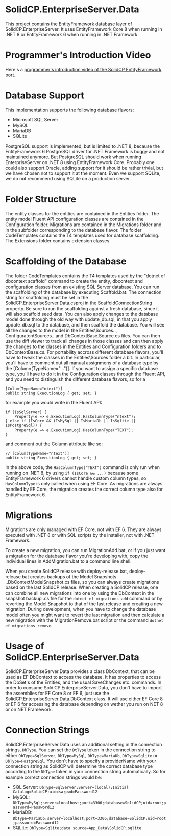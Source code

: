﻿# SolidCP.EnterpriseServer.Data
This project contains the EntityFramework database layer of SolidCP.EnterpriseServer. It uses EntityFramework Core 8 when running in .NET 8 or EntityFramework 6 when running in .NET Framework.

# Programmer's Introduction Video
Here's a [programmer's introduction video of the SolidCP EntityFramework port](https://youtu.be/fRJz-iDz4_s).

# Database Support
This implementation supports the following database flavors:

- Microsoft SQL Server
- MySQL
- MariaDB
- SQLite

PostgreSQL support is implemented, but is limited to .NET 8, because the EntityFramework 6 PostgreSQL driver for .NET Framework is buggy and not maintained anymore. But PostgreSQL should work when running EnterpriseServer on .NET 8 using EntityFramework Core.
Probably one could also support Oracle, adding support for it should be rather trivial, but we have chosen not to support it at the moment.
Even we support SQLite, we do not recommend using SQLite on a production server.

# Folder Structure
The entity classes for the entities are contained in the Entities folder. The entity model Fluent API configuration classes are contained in the Configuration folder. Migrations are contained in the Migrations folder and in the subfolder
corresponding to the database flavor. The folder CodeTemplates contains the T4 templates used for database scaffolding.
The Extensions folder contains extension classes.

# Scaffolding of the Database
The folder CodeTemplates contains the T4 templates used by the "dotnet ef dbcontext scaffold" command to create the
entity, dbcontext and configuration classes from an existing SQL Server database. You can run the scaffolding of the database by executing Scaffold.bat. The connection string for scaffolding must be set in the
SolidCP.EnterpriseServer.Data.csproj in the ScaffoldConnectionString property. Be sure to run the scaffolding against a
fresh database, since it will also scaffold seed data.
You can also apply changes to the database model done through the old way with update_db.sql, in that you apply
update_db.sql to the database, and then scaffold the database. You will see all the changes to the model in the
Entities\Sources\.., Configuraton\Sources\.. and DbContextBase.Source.cs files. You can then use the diff viewer
to track all changes in those classes and can then apply the changes to the classes in the Entities and Configuration
folders and to DbContextBase.cs.
For portability accross different database flavors, you'll have to tweak the classes in the Entities\Sources folder a
bit. In particular, you'll have to comment out all manual assignmens of a database type by the
[Column(TypeName="...")]. If you want to assign a specific database type, you'll have to do it in the Configuration
classes through the Fluent API, and you need to distinguish the different database flavors, so for a
```
[Colum(TypeName="ntext")]
public string ExecutionLog { get; set; }
```
for example you would write in the Fluent API:
```
if (IsSqlServer) {
    Property(e => e.ExecutionLog).HasColumnType("ntext");
} else if (IsCore && (IsMySql || IsMariaDb || IsSqlite || IsPostgreSql)) {
    Property(e => e.ExecutionLog).HasColumnType("TEXT");
}
```
and comment out the Column attribute like so:
```
// [Colum(TypeName="ntext")]
public string ExecutionLog { get; set; }
```

In the above code, the `HasColumnType("TEXT")` command is only run when running on .NET 8, by using `if (IsCore && ...)` because some EntityFramework 6 drivers cannot handle custom column types, so `HasColumnType` is only called when using EF Core. As migrations are always handled by EF Core, the migration creates the correct column type also for EntityFramework 6.

# Migrations
Migrations are only managed with EF Core, not with EF 6. They are always executed with .NET 8 or with SQL scripts by the installer, not with .NET Framework.

To create a new migration, you can run MigrationAdd.bat, or if you just want a migration for the database flavor
you're developing with, copy the individual lines in AddMigration.bat to a command line shell.

When you create SolidCP release with deploy-release.bat, deploy-release.bat creates backups of the Model Snapshots
..DbContextModelSnapshot.cs files, so you can always create migrations based on the last SolidCP release. When
creating a SolidCP release, one can combine all new migrations into one by using the DbContext in the snapshot backup .cs file for the `dotnet ef migrations add` command or by reverting the Model Snapshot to that of the last release and creating a new migration. During development, when you have to change the database model often you might want to revert the last migration and then calculate a new migration with the MigrationRemove.bat script or the command `dotnet ef migrations remove`.

# Usage of SolidCP.EnterpriseServer.Data
SolidCP.EnterpriseServer.Data provides a class DbContext, that can be used as EF DbContext to access the database,
It has properties to access the DbSet's of the Entities, and the usual SaveChanges etc. commands. In order to
consume SoldiCP.EnterpriseServer.Data, you don't have to import the assemblies for EF Core 8 or EF 6, just use the
SolidCP.EnterpriseServer.Data.DbContext class. It will use either EF Core 8 or EF 6 for accessing the database
depending on wether you run on NET 8 or on NET Framework.

# Connection Strings
SolidCP.EnterpriseServer.Data uses an additional setting in the connection strings, `DbType`. You can set the
`DtType` token in the connection string to either `DbType=SqlServer`, `DbType=MySql`, `DbType=MariaDb`,
`DbType=Sqlite` or `DbType=PostgreSql`. You don't have to specify a providerName with your connection string as SolidCP will determine
the correct database type according to the `DbType` token in your connection string automatically. So for
example correct connection strings would be:

- SQL Server: `DbType=SqlServer;Server=(local);Initial Catalog=SolidCP;uid=sa;pwd=Password12`
- MySQL: `DbType=MySql;server=localhost;port=3306;database=SolidCP;uid=root;password=Password12`
- MariaDB: `DbType=MariaDb;server=localhost;port=3306;database=SolidCP;uid=root;password=Password12`
- SQLite: `DbType=Sqlite;data source=App_Data\SolidCP.sqlite`